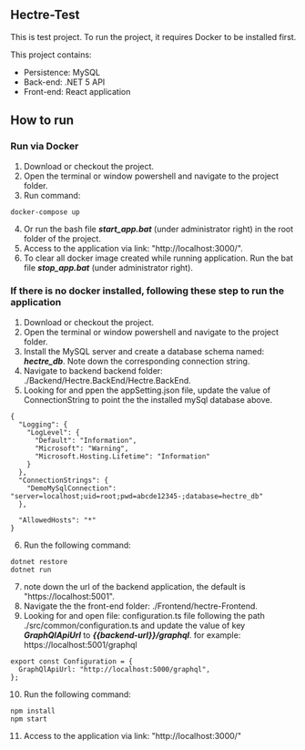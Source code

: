 ## Hectre-Test

This is test project. To run the project, it requires Docker to be installed first.

This project contains:

- Persistence: MySQL
- Back-end: .NET 5 API
- Front-end: React application

## How to run

### Run via Docker

1. Download or checkout the project.
2. Open the terminal or window powershell and navigate to the project folder.
3. Run command:

```
docker-compose up
```

4. Or run the bash file ***start_app.bat*** (under administrator right) in the root folder of the project.
5. Access to the application via link: "http://localhost:3000/".
6. To clear all docker image created while running application. Run the bat file ***stop_app.bat*** (under administrator right).

### If there is no docker installed, following these step to run the application

1. Download or checkout the project.
2. Open the terminal or window powershell and navigate to the project folder.
3. Install the MySQL server and create a database schema named: ***hectre_db***. Note down the corresponding connection string.
4. Navigate to backend backend folder: ./Backend/Hectre.BackEnd/Hectre.BackEnd.
5. Looking for and ppen the appSetting.json file, update the value of ConnectionString to point the the installed mySql database above.

```
{
  "Logging": {
    "LogLevel": {
      "Default": "Information",
      "Microsoft": "Warning",
      "Microsoft.Hosting.Lifetime": "Information"
    }
  },
  "ConnectionStrings": {
    "DemoMySqlConnection": "server=localhost;uid=root;pwd=abcde12345-;database=hectre_db"
  },

  "AllowedHosts": "*"
}
```

6. Run the following command:

```
dotnet restore
dotnet run
```

7. note down the url of the backend application, the default is "https://localhost:5001".
8. Navigate the the front-end folder: ./Frontend/hectre-Frontend.
9. Looking for and open file: configuration.ts file following the path ./src/common/configuration.ts and update the value of key ***GraphQlApiUrl*** to ***{{backend-url}}/graphql***. for example: https://localhost:5001/graphql

```
export const Configuration = {
  GraphQlApiUrl: "http://localhost:5000/graphql",
};
```

10. Run the following command:

```
npm install
npm start
```

11. Access to the application via link: "http://localhost:3000/"
